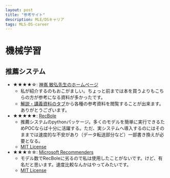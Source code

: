 ```yaml
---
layout: post
title: "参考サイト"
description: MLE/DSキャリア
tags: MLS-DS-career
---
```


# 機械学習

## 推薦システム
* ★★★★☆: [神嶌 敏弘先生のホームページ](https://www.kamishima.net/)
  * 私が紹介するのもおこがましい。ちょっと前までは本を買うよりもこちらの方が参考になる資料が多かったです。
  * [解説・講義資料のタブ](https://www.kamishima.net/jp/kaisetsu/)から各種の参考資料を閲覧することが出来ます。ありがとうございます。
* ★★★★★: [RecBole](https://recbole.io/)
  * 推薦システムのpythonパッケージ。多くのモデルを簡単に実行できるためPOCならば十分に活躍する。ただ、実システムへ導入するのにはそのままでは速度的な不安があり（データ転送部分など）一部書き換えが必要となる。
  * [MIT License](https://github.com/RUCAIBox/RecBole/blob/master/LICENSE)
* ★★★☆☆: [Microsoft Recommenders](https://microsoft-recommenders.readthedocs.io/en/latest/index.html)
  * モデル数でRecBoleに劣るので私は使用したことがないです。けど、有名だと思います。速度比較なんかはやってみたいです。
  * [MIT License](https://github.com/microsoft/recommenders/blob/main/LICENSE)